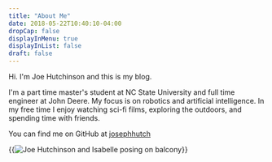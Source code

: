 ```yaml
---
title: "About Me"
date: 2018-05-22T10:40:10-04:00
dropCap: false
displayInMenu: true
displayInList: false
draft: false
---
```


Hi. I'm Joe Hutchinson and this is my blog.

I'm a part time master's student at NC State University and full time engineer at John Deere. My focus is on robotics and artificial intelligence. In my free time I enjoy watching sci-fi films, exploring the outdoors, and spending time with friends.

You can find me on GitHub at [josephhutch](https://github.com/josephhutch/)

{{<image src="about-me/me.jpg" alt="Joe Hutchinson and Isabelle posing on balcony">}}